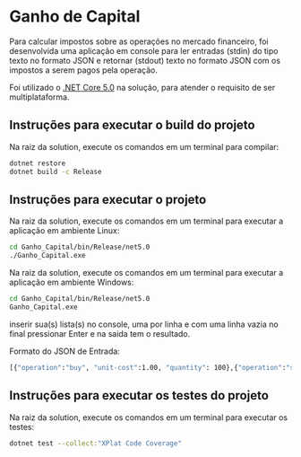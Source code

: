 # Ganho de Capital

Para calcular impostos sobre as operações no mercado financeiro, foi desenvolvida uma aplicação em console para ler 
entradas (stdin) do tipo texto no formato JSON e retornar (stdout) texto no formato JSON com os impostos a serem pagos pela operação.

Foi utilizado o [.NET Core 5.0](https://www.microsoft.com/net/download) na solução, para atender o requisito de ser multiplataforma.

## Instruções para executar o build do projeto

Na raiz da solution, execute os comandos em um terminal para compilar:

```sh
dotnet restore
dotnet build -c Release
```

## Instruções para executar o projeto

Na raiz da solution, execute os comandos em um terminal para executar a aplicação em ambiente Linux:

```sh
cd Ganho_Capital/bin/Release/net5.0
./Ganho_Capital.exe
```

Na raiz da solution, execute os comandos em um terminal para executar a aplicação em ambiente Windows:

```sh
cd Ganho_Capital/bin/Release/net5.0
Ganho_Capital.exe
```

inserir sua(s) lista(s) no console, uma por linha e com uma linha vazia no final pressionar Enter e na saida tem o resultado.

Formato do JSON de Entrada:

```sh
[{"operation":"buy", "unit-cost":1.00, "quantity": 100},{"operation":"sell", "unit-cost":2.00, "quantity": 100}]
```

## Instruções para executar os testes do projeto

Na raiz da solution, execute os comandos em um terminal para executar os testes:

```sh
dotnet test --collect:"XPlat Code Coverage"
```